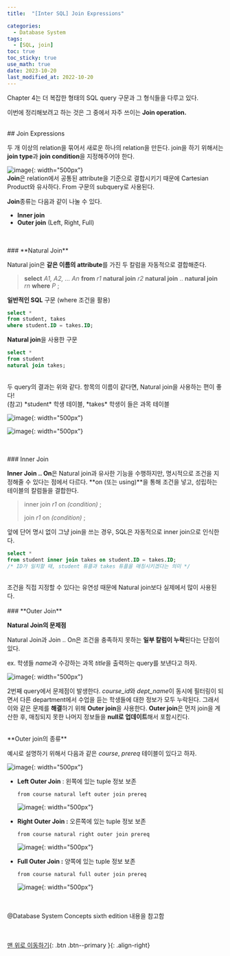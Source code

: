 ```yaml
---
title:  "[Inter SQL] Join Expressions" 

categories:
  - Database System
tags:
  - [SQL, join]
toc: true
toc_sticky: true
use_math: true
date: 2023-10-20
last_modified_at: 2022-10-20
---
```



Chapter 4는 더 복잡한 형태의 SQL query 구문과 그 형식들을 다루고 있다. 

이번에 정리해보려고 하는 것은 그 중에서 자주 쓰이는 **Join operation.**

<br/>  
## Join Expressions

두 개 이상의 relation을 묶어서 새로운 하나의 relation을 만든다. join을 하기 위해서는 **join type**과 **join condition**을 지정해주어야 한다. 

![ image](https://github.com/binnie723/binnie723.github.io/assets/86834982/46e87585-cf58-4b4e-bccd-3f07eb052897){: width="500px"} 
<br/>
**Join**은 relation에서 공통된 attribute을 기준으로 결합시키기 때문에 Cartesian Product와 유사하다. From 구문의 subquery로 사용된다.
  
**Join**종류는 다음과 같이 나눌 수 있다. 
- **Inner join**
- **Outer join** (Left, Right, Full)


<br/>
<br/>
### **Natural Join**

Natural join은 **같은 이름의 attribute**를 가진 두 칼럼을 자동적으로 결합해준다. 

> **select**  *A1, A2, … An*
**from**  *r1* **natural join** *r2* **natural join** .. **natural join** *rn*
**where** *P* ;
> 
  
**일반적인 SQL** 구문 (where 조건을 활용)

```sql
select * 
from student, takes
where student.ID = takes.ID;
```
    
**Natural join**을 사용한 구문 

```sql
select *
from student
natural join takes;
```
<br/>  
두 query의 결과는 위와 같다. 항목의 이름이 같다면, Natural join을 사용하는 편이 좋다! 
<br/>  
(참고) *student* 학생 테이블, *takes* 학생이 들은 과목 테이블

![image](https://github.com/binnie723/binnie723.github.io/assets/86834982/343585fd-9e91-44c9-b558-b8dc5784559b){: width="500px"} 

![image](https://github.com/binnie723/binnie723.github.io/assets/86834982/647d7087-b3a9-411b-9480-1b0d4316fb71){: width="500px"} 


<br/>
<br/>
### Inner Join

**Inner** **Join .. On**은 Natural join과 유사한 기능을 수행하지만, 명시적으로 조건을 지정해줄 수 있다는 점에서 다르다.  **on (또는 using)**을 통해 조건을 넣고, 성립하는 테이블의 칼럼들을 결합한다.  

> inner join *r1* on *(condition)* ;
> 
> 
> join *r1* on *(condition)* ;
> 
  
앞에 단어 명시 없이 그냥 join을 쓰는 경우, SQL은 자동적으로 inner join으로 인식한다. 

```sql
select *
from student inner join takes on student.ID = takes.ID;
/* ID가 일치할 때, student 튜플과 takes 튜플을 매칭시키겠다는 의미 */
```   
<br> 
조건을 직접 지정할 수 있다는 유연성 때문에 Natural join보다 실제에서 많이 사용된다. 

<br/>
<br/>
### **Outer Join**
  
**Natural Join의 문제점**

Natural Join과 Join .. On은 조건을 충족하지 못하는 **일부 칼럼이 누락**된다는 단점이 있다. 
  
ex.  학생들 *name*과 수강하는 과목 *title*을 출력하는 query를 보낸다고 하자.

![image](https://github.com/binnie723/binnie723.github.io/assets/86834982/c8153d68-aa64-4dba-b7bd-dd1120cfa123){: width="500px"} 

2번째 query에서 문제점이 발생한다. *course_id*와 *dept_name*이 동시에 필터링이 되면서 다른 department에서 수업을 듣는 학생들에 대한 정보가 모두 누락된다. 그래서 이와 같은 문제를 **해결**하기 위해 **Outer join**을 사용한다. **Outer join**은 먼저 join을 계산한 후, 매칭되지 못한 나머지 정보들을 **null로 업데이트**해서 포함시킨다.

  <br/>
**Outer join의 종류**

예시로 설명하기 위해서 다음과 같은 *course*, *prereq* 테이블이 있다고 하자. 

![image](https://github.com/binnie723/binnie723.github.io/assets/86834982/4cdf4eca-c73d-493b-a2d9-5d75591beb2a){: width="500px"} 
  
- **Left Outer Join** : 왼쪽에 있는 tuple 정보 보존
    
    `from course natural left outer join prereq`
    
    ![image](https://github.com/binnie723/binnie723.github.io/assets/86834982/4ded98ab-a3a4-4780-bf2b-e609c9b24fe3){: width="500px"} 
    
- **Right Outer Join :**  오른쪽에 있는 tuple 정보 보존
    
    `from course natural right outer join prereq`
    
    ![image](https://github.com/binnie723/binnie723.github.io/assets/86834982/500cd171-595c-4722-9559-8e08de00e3d8){: width="500px"} 
    
- **Full Outer Join :**  양쪽에 있는 tuple 정보 보존
    
    `from course natural full outer join prereq`
    
    ![image](https://github.com/binnie723/binnie723.github.io/assets/86834982/a2f0a6c4-9911-488c-a5b5-aeb905bb24ce){: width="500px"} 
    
<br/>
<br/>
@Database System Concepts sixth edition 내용을 참고함
  
  
    
<br/><br/>
[맨 위로 이동하기](#){: .btn .btn--primary }{: .align-right}
